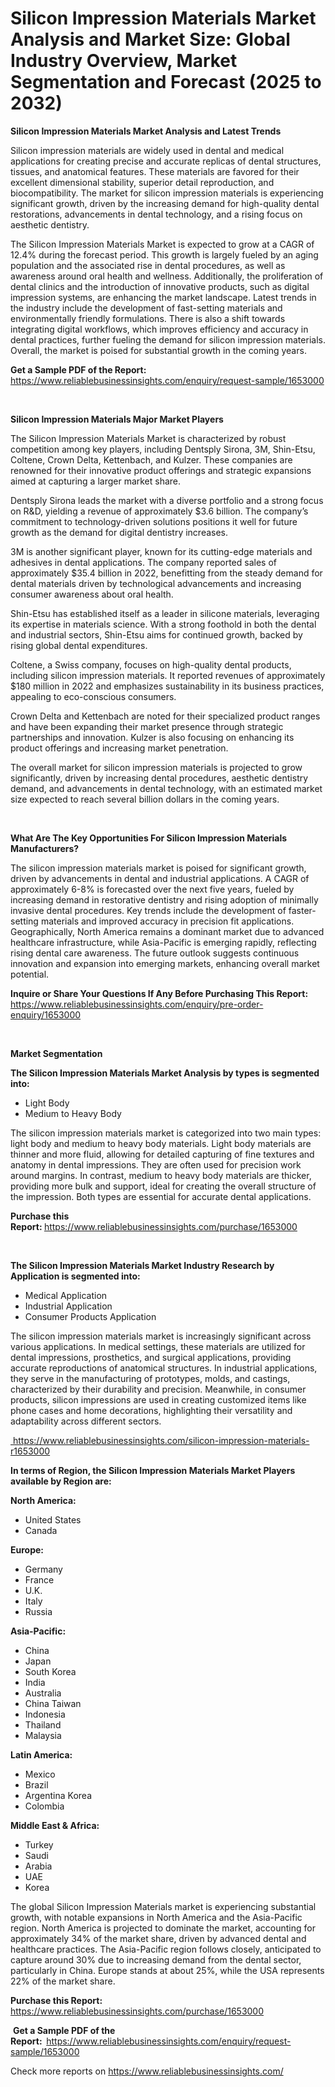 <p><h1>Silicon Impression Materials Market Analysis and Market Size: Global Industry Overview, Market Segmentation and Forecast (2025 to 2032)</h1></p><p><strong>Silicon Impression Materials Market Analysis and Latest Trends</strong></p>
<p><p>Silicon impression materials are widely used in dental and medical applications for creating precise and accurate replicas of dental structures, tissues, and anatomical features. These materials are favored for their excellent dimensional stability, superior detail reproduction, and biocompatibility. The market for silicon impression materials is experiencing significant growth, driven by the increasing demand for high-quality dental restorations, advancements in dental technology, and a rising focus on aesthetic dentistry.</p><p>The Silicon Impression Materials Market is expected to grow at a CAGR of 12.4% during the forecast period. This growth is largely fueled by an aging population and the associated rise in dental procedures, as well as awareness around oral health and wellness. Additionally, the proliferation of dental clinics and the introduction of innovative products, such as digital impression systems, are enhancing the market landscape. Latest trends in the industry include the development of fast-setting materials and environmentally friendly formulations. There is also a shift towards integrating digital workflows, which improves efficiency and accuracy in dental practices, further fueling the demand for silicon impression materials. Overall, the market is poised for substantial growth in the coming years.</p></p>
<p><strong>Get a Sample PDF of the Report:&nbsp;</strong> <a href="https://www.reliablebusinessinsights.com/enquiry/request-sample/1653000?utm_campaign=3360&utm_medium=2&utm_source=Github&utm_content=ia&utm_term=08032025&utm_id=silicon-impression-materials">https://www.reliablebusinessinsights.com/enquiry/request-sample/1653000</a></p>
<p>&nbsp;</p>
<p><strong>Silicon Impression Materials Major Market Players</strong></p>
<p><p>The Silicon Impression Materials Market is characterized by robust competition among key players, including Dentsply Sirona, 3M, Shin-Etsu, Coltene, Crown Delta, Kettenbach, and Kulzer. These companies are renowned for their innovative product offerings and strategic expansions aimed at capturing a larger market share.</p><p>Dentsply Sirona leads the market with a diverse portfolio and a strong focus on R&D, yielding a revenue of approximately $3.6 billion. The company’s commitment to technology-driven solutions positions it well for future growth as the demand for digital dentistry increases. </p><p>3M is another significant player, known for its cutting-edge materials and adhesives in dental applications. The company reported sales of approximately $35.4 billion in 2022, benefitting from the steady demand for dental materials driven by technological advancements and increasing consumer awareness about oral health.</p><p>Shin-Etsu has established itself as a leader in silicone materials, leveraging its expertise in materials science. With a strong foothold in both the dental and industrial sectors, Shin-Etsu aims for continued growth, backed by rising global dental expenditures. </p><p>Coltene, a Swiss company, focuses on high-quality dental products, including silicon impression materials. It reported revenues of approximately $180 million in 2022 and emphasizes sustainability in its business practices, appealing to eco-conscious consumers.</p><p>Crown Delta and Kettenbach are noted for their specialized product ranges and have been expanding their market presence through strategic partnerships and innovation. Kulzer is also focusing on enhancing its product offerings and increasing market penetration.</p><p>The overall market for silicon impression materials is projected to grow significantly, driven by increasing dental procedures, aesthetic dentistry demand, and advancements in dental technology, with an estimated market size expected to reach several billion dollars in the coming years.</p></p>
<p>&nbsp;</p>
<p><strong>What Are The Key Opportunities For Silicon Impression Materials Manufacturers?</strong></p>
<p><p>The silicon impression materials market is poised for significant growth, driven by advancements in dental and industrial applications. A CAGR of approximately 6-8% is forecasted over the next five years, fueled by increasing demand in restorative dentistry and rising adoption of minimally invasive dental procedures. Key trends include the development of faster-setting materials and improved accuracy in precision fit applications. Geographically, North America remains a dominant market due to advanced healthcare infrastructure, while Asia-Pacific is emerging rapidly, reflecting rising dental care awareness. The future outlook suggests continuous innovation and expansion into emerging markets, enhancing overall market potential.</p></p>
<p><strong>Inquire or Share Your Questions If Any Before Purchasing This Report:</strong> <a href="https://www.reliablebusinessinsights.com/enquiry/pre-order-enquiry/1653000?utm_campaign=3360&utm_medium=2&utm_source=Github&utm_content=ia&utm_term=08032025&utm_id=silicon-impression-materials">https://www.reliablebusinessinsights.com/enquiry/pre-order-enquiry/1653000</a></p>
<p>&nbsp;</p>
<p><strong>Market Segmentation</strong></p>
<p><strong>The Silicon Impression Materials Market Analysis by types is segmented into:</strong></p>
<p><ul><li>Light Body</li><li>Medium to Heavy Body</li></ul></p>
<p><p>The silicon impression materials market is categorized into two main types: light body and medium to heavy body materials. Light body materials are thinner and more fluid, allowing for detailed capturing of fine textures and anatomy in dental impressions. They are often used for precision work around margins. In contrast, medium to heavy body materials are thicker, providing more bulk and support, ideal for creating the overall structure of the impression. Both types are essential for accurate dental applications.</p></p>
<p><strong>Purchase this Report:&nbsp;</strong><a href="https://www.reliablebusinessinsights.com/purchase/1653000?utm_campaign=3360&utm_medium=2&utm_source=Github&utm_content=ia&utm_term=08032025&utm_id=silicon-impression-materials">https://www.reliablebusinessinsights.com/purchase/1653000</a></p>
<p>&nbsp;</p>
<p><strong>The Silicon Impression Materials Market Industry Research by Application is segmented into:</strong></p>
<p><ul><li>Medical Application</li><li>Industrial Application</li><li>Consumer Products Application</li></ul></p>
<p><p>The silicon impression materials market is increasingly significant across various applications. In medical settings, these materials are utilized for dental impressions, prosthetics, and surgical applications, providing accurate reproductions of anatomical structures. In industrial applications, they serve in the manufacturing of prototypes, molds, and castings, characterized by their durability and precision. Meanwhile, in consumer products, silicon impressions are used in creating customized items like phone cases and home decorations, highlighting their versatility and adaptability across different sectors.</p></p>
<p><a href="https://www.reliablebusinessinsights.com/silicon-impression-materials-r1653000?utm_campaign=3360&utm_medium=2&utm_source=Github&utm_content=ia&utm_term=08032025&utm_id=silicon-impression-materials">&nbsp;https://www.reliablebusinessinsights.com/silicon-impression-materials-r1653000</a></p>
<p><strong>In terms of Region, the Silicon Impression Materials Market Players available by Region are:</strong></p>
<p>
    <p> <strong> North America: </strong>
        <ul>
            <li>United States</li>
            <li>Canada</li>
        </ul>
        </p> 
    <p> <strong> Europe: </strong>
        <ul>
            <li>Germany</li>
            <li>France</li>
            <li>U.K.</li>
            <li>Italy</li>
            <li>Russia</li>
        </ul>
        </p> 
    <p> <strong> Asia-Pacific: </strong>
        <ul>
            <li>China</li>
            <li>Japan</li>
            <li>South Korea</li>
            <li>India</li>
            <li>Australia</li>
            <li>China Taiwan</li>
            <li>Indonesia</li>
            <li>Thailand</li>
            <li>Malaysia</li>
        </ul>
        </p> 
    <p> <strong> Latin America: </strong>
        <ul>
            <li>Mexico</li>
            <li>Brazil</li>
            <li>Argentina Korea</li>
            <li>Colombia</li>
        </ul>
        </p> 
    <p> <strong> Middle East & Africa: </strong>
        <ul>
            <li>Turkey</li>
            <li>Saudi</li>
            <li>Arabia</li>
            <li>UAE</li>
            <li>Korea</li>
        </ul>
    </p>
    </p>
<p><p>The global Silicon Impression Materials market is experiencing substantial growth, with notable expansions in North America and the Asia-Pacific region. North America is projected to dominate the market, accounting for approximately 34% of the market share, driven by advanced dental and healthcare practices. The Asia-Pacific region follows closely, anticipated to capture around 30% due to increasing demand from the dental sector, particularly in China. Europe stands at about 25%, while the USA represents 22% of the market share.</p></p>
<p><strong>Purchase this Report: </strong><a href="https://www.reliablebusinessinsights.com/purchase/1653000?utm_campaign=3360&utm_medium=2&utm_source=Github&utm_content=ia&utm_term=08032025&utm_id=silicon-impression-materials">https://www.reliablebusinessinsights.com/purchase/1653000</a></p>
<p>&nbsp;<strong>Get a Sample PDF of the Report:&nbsp;&nbsp;</strong><a href="https://www.reliablebusinessinsights.com/enquiry/request-sample/1653000?utm_campaign=3360&utm_medium=2&utm_source=Github&utm_content=ia&utm_term=08032025&utm_id=silicon-impression-materials">https://www.reliablebusinessinsights.com/enquiry/request-sample/1653000</a></p>
<p><strong></strong></p>
<p>Check more reports on <a href="https://www.reliablebusinessinsights.com/?utm_campaign=3360&utm_medium=2&utm_source=Github&utm_content=ia&utm_term=08032025&utm_id=silicon-impression-materials">https://www.reliablebusinessinsights.com/</a></p>